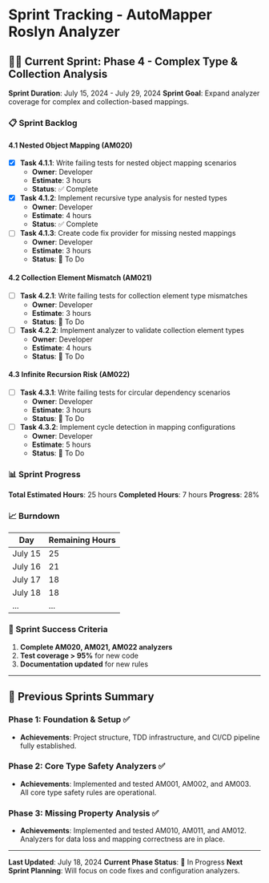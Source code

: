 # Sprint Tracking - AutoMapper Roslyn Analyzer

## 🏃‍♂️ Current Sprint: Phase 4 - Complex Type & Collection Analysis

**Sprint Duration**: July 15, 2024 - July 29, 2024
**Sprint Goal**: Expand analyzer coverage for complex and collection-based mappings.

### 📋 Sprint Backlog

#### 4.1 Nested Object Mapping (AM020)

- [x] **Task 4.1.1**: Write failing tests for nested object mapping scenarios
    - **Owner**: Developer
    - **Estimate**: 3 hours
    - **Status**: ✅ Complete
- [x] **Task 4.1.2**: Implement recursive type analysis for nested types
    - **Owner**: Developer
    - **Estimate**: 4 hours
    - **Status**: ✅ Complete
- [ ] **Task 4.1.3**: Create code fix provider for missing nested mappings
    - **Owner**: Developer
    - **Estimate**: 3 hours
    - **Status**: 📝 To Do

#### 4.2 Collection Element Mismatch (AM021)

- [ ] **Task 4.2.1**: Write failing tests for collection element type mismatches
    - **Owner**: Developer
    - **Estimate**: 3 hours
    - **Status**: 📝 To Do
- [ ] **Task 4.2.2**: Implement analyzer to validate collection element types
    - **Owner**: Developer
    - **Estimate**: 4 hours
    - **Status**: 📝 To Do

#### 4.3 Infinite Recursion Risk (AM022)

- [ ] **Task 4.3.1**: Write failing tests for circular dependency scenarios
    - **Owner**: Developer
    - **Estimate**: 3 hours
    - **Status**: 📝 To Do
- [ ] **Task 4.3.2**: Implement cycle detection in mapping configurations
    - **Owner**: Developer
    - **Estimate**: 5 hours
    - **Status**: 📝 To Do

### 📊 Sprint Progress

**Total Estimated Hours**: 25 hours
**Completed Hours**: 7 hours
**Progress**: 28%

### 📈 Burndown

| Day     | Remaining Hours |
|---------|-----------------|
| July 15 | 25              |
| July 16 | 21              |
| July 17 | 18              |
| July 18 | 18              |
| ...     | ...             |

### 🎯 Sprint Success Criteria

1. **Complete AM020, AM021, AM022 analyzers**
2. **Test coverage > 95%** for new code
3. **Documentation updated** for new rules

---

## 🚀 Previous Sprints Summary

### Phase 1: Foundation & Setup ✅

- **Achievements**: Project structure, TDD infrastructure, and CI/CD pipeline fully established.

### Phase 2: Core Type Safety Analyzers ✅

- **Achievements**: Implemented and tested AM001, AM002, and AM003. All core type safety rules are operational.

### Phase 3: Missing Property Analysis ✅

- **Achievements**: Implemented and tested AM010, AM011, and AM012. Analyzers for data loss and mapping correctness are
  in place.

---
**Last Updated**: July 18, 2024
**Current Phase Status**: 🚧 In Progress
**Next Sprint Planning**: Will focus on code fixes and configuration analyzers.
